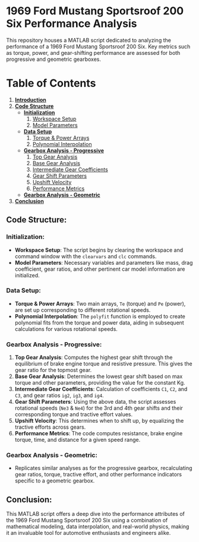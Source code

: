 # 1969 Ford Mustang Sportsroof 200 Six Performance Analysis

This repository houses a MATLAB script dedicated to analyzing the performance of a 1969 Ford Mustang Sportsroof 200 Six. Key metrics such as torque, power, and gear-shifting performance are assessed for both progressive and geometric gearboxes.

# Table of Contents

1. [**Introduction**](#1969-ford-mustang-sportsroof-200-six-performance-analysis)
2. [**Code Structure**](#code-structure)
    * [**Initialization**](#initialization)
        1. [Workspace Setup](#workspace-setup)
        2. [Model Parameters](#model-parameters)
    * [**Data Setup**](#data-setup)
        1. [Torque & Power Arrays](#torque--power-arrays)
        2. [Polynomial Interpolation](#polynomial-interpolation)
    * [**Gearbox Analysis - Progressive**](#gearbox-analysis---progressive)
        1. [Top Gear Analysis](#top-gear-analysis)
        2. [Base Gear Analysis](#base-gear-analysis)
        3. [Intermediate Gear Coefficients](#intermediate-gear-coefficients)
        4. [Gear Shift Parameters](#gear-shift-parameters)
        5. [Upshift Velocity](#upshift-velocity)
        6. [Performance Metrics](#performance-metrics)
    * [**Gearbox Analysis - Geometric**](#gearbox-analysis---geometric)
3. [**Conclusion**](#conclusion)

## Code Structure:

### Initialization:
- **Workspace Setup**: The script begins by clearing the workspace and command window with the `clearvars` and `clc` commands.
- **Model Parameters**: Necessary variables and parameters like mass, drag coefficient, gear ratios, and other pertinent car model information are initialized.

### Data Setup:
- **Torque & Power Arrays**: Two main arrays, `Te` (torque) and `Pe` (power), are set up corresponding to different rotational speeds.
- **Polynomial Interpolation**: The `polyfit` function is employed to create polynomial fits from the torque and power data, aiding in subsequent calculations for various rotational speeds.

### Gearbox Analysis - Progressive:
1. **Top Gear Analysis**: Computes the highest gear shift through the equilibrium of brake engine torque and resistive pressure. This gives the gear ratio for the topmost gear.
2. **Base Gear Analysis**: Determines the lowest gear shift based on max torque and other parameters, providing the value for the constant Kg.
3. **Intermediate Gear Coefficients**: Calculation of coefficients `C1`, `C2`, and `C3`, and gear ratios `ig2`, `ig3`, and `ig4`.
4. **Gear Shift Parameters**: Using the above data, the script assesses rotational speeds (`Ne3` & `Ne4`) for the 3rd and 4th gear shifts and their corresponding torque and tractive effort values.
5. **Upshift Velocity**: This determines when to shift up, by equalizing the tractive efforts across gears.
6. **Performance Metrics**: The code computes resistance, brake engine torque, time, and distance for a given speed range.

### Gearbox Analysis - Geometric:
- Replicates similar analyses as for the progressive gearbox, recalculating gear ratios, torque, tractive effort, and other performance indicators specific to a geometric gearbox.

## Conclusion:
This MATLAB script offers a deep dive into the performance attributes of the 1969 Ford Mustang Sportsroof 200 Six using a combination of mathematical modeling, data interpolation, and real-world physics, making it an invaluable tool for automotive enthusiasts and engineers alike.
